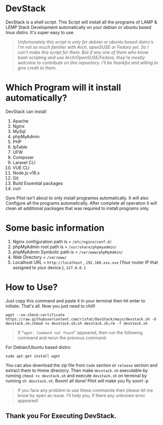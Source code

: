 # DevStack
DevStack is a shell script. This Script will install all the programs of LAMP & LEMP Stack Development automatically on your debian or ubuntu based linux distro. It's super easy to use.

> *Unfortunately this script is only for debian or ubuntu based distro's. I'm not so much familier with Arch, openSUSE or Fedora yet. So I can't make this script for them. But if any one of them who know bash scripting and use Arch/OpenSUSE/Fedora, they're mostly welcome to contribute on this repository. I'll be thankful and willing to give credit to them.*

# Which Program will it install automatically?
DevStack can install
1. Apache
2. Nginx
3. MySql
4. phpMyAdmin
5. PHP
6. IpTable
7. UFW
8. Composer
9. Laravel CLI
10. VUE CLI
11. Node.js v16.x
12. Git
13. Build Essential packages
14. curl

Gyro Pilot isn't about to only install programes automatically. It will also Configure all the programs automatically. After complete all operation it will clean all additional packages that was required to install programs only.

# Some basic information
1. Nginx configuration path is = `/etc/nginx/conf.d/`
2. phpMyAdmin root path is = `/usr/share/phpmyadmin/`
3. phpMyAdmin Symbolic path is = `/var/www/phpMyAdmin/`
4. Web Directory = `/var/www/`
5. Localhost URL = `http://localhost` , `192.168.xxx.xxx` (Your router IP that assigned to your device.), `127.0.0.1`


# How to Use?
Just copy this command and paste it in your terminal then hit enter to initiate.
That's all. Now you just need to chill!
```
wget --no-check-certificate https://raw.githubusercontent.com/risfat/DevStack/main/devstack.sh -O devstack.sh;chmod +x devstack.sh;sh devstack.sh;rm -f devstack.sh
```

>If "`wget: Command not found`" appeared, then run the following command and rerun the previous command.

For Debian/Ubuntu based distro:
```
sudo apt-get install wget
```

You can also download the zip file from `Code` section or `release` section and extract them to Home directory. Then make `devstack.sh` executable by running `chmod +x devstack.sh` and execute `devstack.sh` on terminal by running `sh devstack.sh`.
Boom! all done! Pilot will make you fly soon! :p

>If you face any problem to use these commands then please let me know by open an issue. I'll help you, if there any unknown error appeared! 

## Thank you For Executing DevStack.
